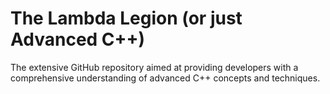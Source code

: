 # The Lambda Legion (or just Advanced C++)
The extensive GitHub repository aimed at providing developers with a comprehensive understanding of advanced C++ concepts and techniques.

